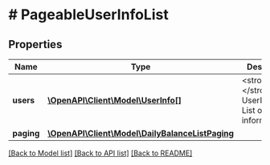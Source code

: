# # PageableUserInfoList

## Properties

Name | Type | Description | Notes
------------ | ------------- | ------------- | -------------
**users** | [**\OpenAPI\Client\Model\UserInfo[]**](UserInfo.md) | &lt;strong&gt;Type:&lt;/strong&gt; UserInfo&lt;br/&gt; List of users information |
**paging** | [**\OpenAPI\Client\Model\DailyBalanceListPaging**](DailyBalanceListPaging.md) |  |

[[Back to Model list]](../../README.md#models) [[Back to API list]](../../README.md#endpoints) [[Back to README]](../../README.md)

